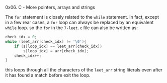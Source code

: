 0x06. C - More pointers, arrays and strings


The `for` statement is closely related to the `while` statement. In
fact, except in a few rear cases, a `for` loop can always be replaced by
an equivalent `while` loop. so the `for` in the `7-leet.c` file can also
be written as: 
```c
check_idx = 0;
while (leet_arr[check_idx] != '\0'){
	if (s[loop_idx] == leet_arr[check_idx])
		s[loop_idx] = arr[check_idx];
	check_idx++;
}
```
this loops through all the characters of the `leet_arr` string literals
even after it has found a match before exit the loop. 
